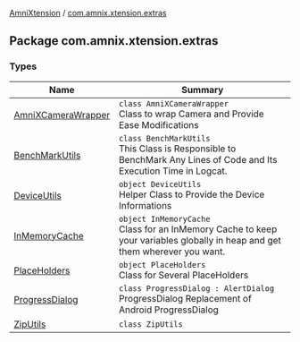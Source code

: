 [AmniXtension](../index.md) / [com.amnix.xtension.extras](./index.md)

## Package com.amnix.xtension.extras

### Types

| Name | Summary |
|---|---|
| [AmniXCameraWrapper](-amni-x-camera-wrapper/index.md) | `class AmniXCameraWrapper`<br>Class to wrap Camera and Provide Ease Modifications |
| [BenchMarkUtils](-bench-mark-utils/index.md) | `class BenchMarkUtils`<br>This Class is Responsible to BenchMark Any Lines of Code and Its Execution Time in Logcat. |
| [DeviceUtils](-device-utils/index.md) | `object DeviceUtils`<br>Helper Class to Provide the Device Informations |
| [InMemoryCache](-in-memory-cache/index.md) | `object InMemoryCache`<br>Class for an InMemory Cache to keep your variables globally in heap and get them wherever you want. |
| [PlaceHolders](-place-holders/index.md) | `object PlaceHolders`<br>Class for Several PlaceHolders |
| [ProgressDialog](-progress-dialog/index.md) | `class ProgressDialog : AlertDialog`<br>ProgressDialog Replacement of Android ProgressDialog |
| [ZipUtils](-zip-utils/index.md) | `class ZipUtils` |
